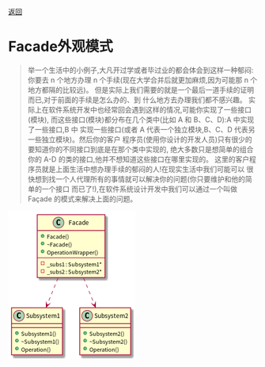 [返回](../../README.md)

# Facade外观模式

> 举一个生活中的小例子,大凡开过学或者毕过业的都会体会到这样一种郁闷:你要去 n
个地方办理 n 个手续(现在大学合并后就更加麻烦,因为可能那 n 个地方都隔的比较远)。
但是实际上我们需要的就是一个最后一道手续的证明而已,对于前面的手续是怎么办的、到
什么地方去办理我们都不感兴趣。
实际上在软件系统开发中也经常回会遇到这样的情况,可能你实现了一些接口(模块),
而这些接口(模块)都分布在几个类中(比如 A 和 B、C、D):A 中实现了一些接口,B 中
实现一些接口(或者 A 代表一个独立模块,B、C、D 代表另一些独立模块)。然后你的客户
程序员(使用你设计的开发人员)只有很少的要知道你的不同接口到底是在那个类中实现的,
绝大多数只是想简单的组合你的 A-D 的类的接口,他并不想知道这些接口在哪里实现的。
这里的客户程序员就是上面生活中想办理手续的郁闷的人!在现实生活中我们可能可以
很快想到找一个人代理所有的事情就可以解决你的问题(你只要维护和他的简单的一个接口
而已了!),在软件系统设计开发中我们可以通过一个叫做 Façade 的模式来解决上面的问题。

![UML](../../out/Structural_model/Facade/Facade/Facade.png)
